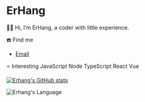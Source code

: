 # ErHang


👋:wave: Hi, I’m ErHang, a coder with little experience.

☎️ Find me  
- [Email](syjzjyh@163.com)

⭐ Interesting
JavaScript Node TypeScript
React Vue


[![Erhang's GitHub stats](https://github-readme-stats.vercel.app/api?username=masterjiyuhang&show_icons=true&theme=dark&count_private=true)](https://github.com/anuraghazra/github-readme-stats)


![Erhang's Language](https://github-readme-stats.vercel.app/api/top-langs/?username=masterjiyuhang&theme=dark&layout=compact)


<!---
masterjiyuhang/masterjiyuhang is a ✨ special ✨ repository because its `README.md` (this file) appears on your GitHub profile.
You can click the Preview link to take a look at your changes.
--->
